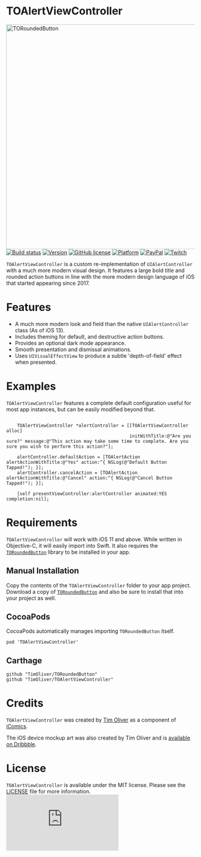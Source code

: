 # TOAlertViewController

<img src="https://raw.githubusercontent.com/TimOliver/TOAlertViewController/master/screenshot.jpg" width="600" align="right" alt="TORoundedButton" />


[![Build status](https://badge.buildkite.com/e3bbc65389eeb4119fe593cfebe5c7168bdafac06fb2ed6655.svg)](https://buildkite.com/xd-ci/toalertviewcontroller-run-ci)
[![Version](https://img.shields.io/cocoapods/v/TOAlertViewController.svg?style=flat)](http://cocoadocs.org/docsets/TOAlertViewController)
[![GitHub license](https://img.shields.io/badge/license-MIT-blue.svg)](https://raw.githubusercontent.com/TimOliver/TOAlertViewController/master/LICENSE)
[![Platform](https://img.shields.io/cocoapods/p/TOAlertViewController.svg?style=flat)](http://cocoadocs.org/docsets/TOAlertViewController)
[![PayPal](https://img.shields.io/badge/paypal-donate-blue.svg)](https://www.paypal.com/cgi-bin/webscr?cmd=_s-xclick&hosted_button_id=M4RKULAVKV7K8)
[![Twitch](https://img.shields.io/badge/twitch-timXD-6441a5.svg)](http://twitch.tv/timXD)

`TOAlertViewController` is a custom re-implementation of `UIAlertController` with a much more modern visual design. It features a large bold title
and rounded action buttons in line with the more modern design language of iOS that started appearing since 2017.

# Features

* A much more modern look and field than the native `UIAlertController` class (As of iOS 13).
* Includes theming for default, and destructive action buttons.
* Provides an optional dark mode appearance.
* Smooth presentation and dismissal animations.
* Uses `UIVisualEffectView` to produce a subtle 'depth-of-field' effect when presented.

# Examples

`TOAlertViewController` features a complete default configuration useful for most app instances, but can be easily modified beyond that.

```objc

    TOAlertViewController *alertController = [[TOAlertViewController alloc]
                                              initWithTitle:@"Are you sure?" message:@"This action may take some time to complete. Are you sure you wish to perform this action?"];

    alertController.defaultAction = [TOAlertAction alertActionWithTitle:@"Yes" action:^{ NSLog(@"Default Button Tapped!"); }];
    alertController.cancelAction = [TOAlertAction alertActionWithTitle:@"Cancel" action:^{ NSLog(@"Cancel Button Tapped!"); }];

    [self presentViewController:alertController animated:YES completion:nil];

```

# Requirements

`TOAlertViewController` will work with iOS 11 and above. While written in Objective-C, it will easily import into Swift.
It also requires the [`TORoundedButton`](https://github.com/TimOliver/TORoundedButton) library to be installed in your app.

## Manual Installation

Copy the contents of the `TOAlertViewController` folder to your app project. 
Download a copy of [`TORoundedButton`](https://github.com/TimOliver/TORoundedButton) and also be sure to install that into your project as well.

## CocoaPods

CocoaPods automatically manages importing `TORoundedButton` itself.

```
pod 'TOAlertViewController'
```

## Carthage

```
github "TimOliver/TORoundedButton"
github "TimOliver/TOAlertViewController"
```

# Credits

`TOAlertViewController` was created by [Tim Oliver](http://twitter.com/TimOliverAU) as a component of [iComics](http://icomics.co).

The iOS device mockup art was also created by Tim Oliver and is [available on Dribbble](https://dribbble.com/shots/1129682-iPod-touch-5G-PSD-Template).

# License

`TOAlertViewController`  is available under the MIT license. Please see the [LICENSE](LICENSE) file for more information. ![analytics](https://ga-beacon.appspot.com/UA-5643664-16/TOAlertViewController/README.md?pixel)
